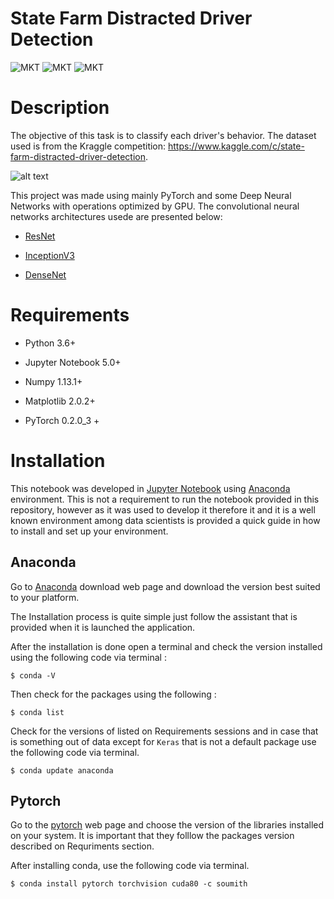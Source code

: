 # State Farm Distracted Driver Detection
![MKT](https://img.shields.io/badge/version-v0.1-blue.svg)
![MKT](https://img.shields.io/badge/language-Python-orange.svg)
![MKT](https://img.shields.io/badge/platform-Jupyter-lightgrey.svg)


# Description

The objective of this task is to classify each driver's behavior. The dataset used is from the Kraggle competition: https://www.kaggle.com/c/state-farm-distracted-driver-detection.

![alt text](https://github.com/RenatoBMLR/state-farm-distracted-driver-detection/blob/master/figures/data.png)


This project was made using mainly PyTorch and some Deep Neural Networks with operations optimized by GPU. The convolutional neural networks architectures usede are presented below:

- [ResNet](https://arxiv.org/abs/1512.03385)

- [InceptionV3](https://arxiv.org/abs/1512.00567)

- [DenseNet](https://arxiv.org/abs/1608.06993)

# Requirements

-   Python 3.6+

-   Jupyter Notebook 5.0+

-   Numpy 1.13.1+

-   Matplotlib 2.0.2+

-   PyTorch 0.2.0_3 +


# Installation

This notebook was developed in [Jupyter Notebook](http://jupyter.org) using [Anaconda](https://anaconda.org) environment. This is not a requirement to run the notebook provided in this repository, however as it was used to develop it therefore it and it is a well known environment among data scientists is provided a quick guide in how to install and set up your environment.



## Anaconda

Go to [Anaconda](https://www.anaconda.com/download/#download) download web page and download the version best suited to your platform.

The Installation process is quite simple just follow the assistant that is provided when it is launched the application.

After the installation is done open a terminal and check the version installed using the following code via terminal :

```
$ conda -V

```
Then check for the packages using the following :

```
$ conda list

```
Check for the versions of listed on Requirements sessions and in case that is something out of data except for `Keras` that is not a default package use the following code via terminal.

```
$ conda update anaconda

```

## Pytorch

Go to the [pytorch](http://pytorch.org) web page and choose the version of the libraries installed on your system. It is important that they folllow the packages version described on Requriments section. 

After installing conda, use the following code via terminal.

```
$ conda install pytorch torchvision cuda80 -c soumith

```
